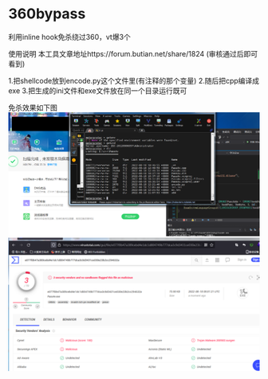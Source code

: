 # 360bypass
利用inline hook免杀绕过360，vt爆3个

使用说明
本工具文章地址https://forum.butian.net/share/1824 (审核通过后即可看到)

1.把shellcode放到encode.py这个文件里(有注释的那个变量)
2.随后把cpp编译成exe
3.把生成的ini文件和exe文件放在同一个目录运行既可


免杀效果如下图
![a](https://github.com/wz-wsl/360bypass/blob/main/finish.png)
![b](https://github.com/wz-wsl/360bypass/blob/main/finish2.png)
